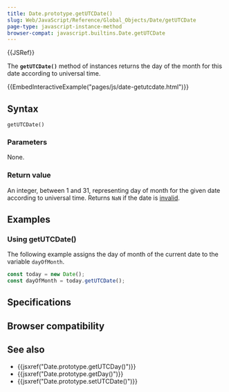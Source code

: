 ```yaml
---
title: Date.prototype.getUTCDate()
slug: Web/JavaScript/Reference/Global_Objects/Date/getUTCDate
page-type: javascript-instance-method
browser-compat: javascript.builtins.Date.getUTCDate
---
```


{{JSRef}}

The **`getUTCDate()`** method of  instances returns the day of the month for this date according to universal time.

{{EmbedInteractiveExample("pages/js/date-getutcdate.html")}}

## Syntax

```js-nolint
getUTCDate()
```

### Parameters

None.

### Return value

An integer, between 1 and 31, representing day of month for the given date according to universal time. Returns `NaN` if the date is [invalid](/Web/JavaScript/Reference/Global_Objects/Date#the_epoch_timestamps_and_invalid_date).

## Examples

### Using getUTCDate()

The following example assigns the day of month of the current date to the variable `dayOfMonth`.

```js
const today = new Date();
const dayOfMonth = today.getUTCDate();
```

## Specifications



## Browser compatibility



## See also

- {{jsxref("Date.prototype.getUTCDay()")}}
- {{jsxref("Date.prototype.getDay()")}}
- {{jsxref("Date.prototype.setUTCDate()")}}

